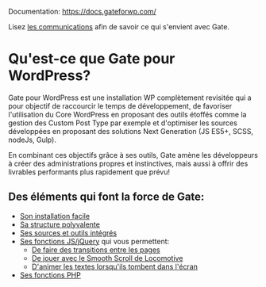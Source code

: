 Documentation: https://docs.gateforwp.com/

Lisez [les communications](https://docs.gateforwp.com/communications) afin de savoir ce qui s'envient avec Gate.

# Qu'est-ce que Gate pour WordPress?
Gate pour WordPress est une installation WP complètement revisitée qui a pour objectif de raccourcir le temps de développement, de favoriser l'utilisation du Core WordPress en proposant des outils étoffés comme la gestion des Custom Post Type par exemple et d'optimiser les sources développées en proposant des solutions Next Generation (JS ES5+, SCSS, nodeJs, Gulp).

En combinant ces objectifs grâce à ses outils, Gate amène les développeurs à créer des administrations propres et instinctives, mais aussi à offrir des livrables performants plus rapidement que prévu!

## Des éléments qui font la force de Gate:
- [Son installation facile](https://docs.gateforwp.com/installation)
- [Sa structure polyvalente](https://docs.gateforwp.com/gulp-et-gate)
- [Ses sources et outils intégrés](https://docs.gateforwp.com/gulp-et-gate/gate-ses-sources-et-outils-integres)
- [Ses fonctions JS/jQuery](https://docs.gateforwp.com/codex/les-fonctions-js-jquery) qui vous permettent:
  - [De faire des transitions entre les pages](https://docs.gateforwp.com/codex/les-fonctions-js-jquery#transition-de-page)
  - [De jouer avec le Smooth Scroll de Locomotive](https://docs.gateforwp.com/codex/les-fonctions-js-jquery#smooth-scroll)
  - [D'animer les textes lorsqu'ils tombent dans l'écran](https://docs.gateforwp.com/codex/les-fonctions-js-jquery#animation-des-textes)
- [Ses fonctions PHP](https://docs.gateforwp.com/codex/les-fonctions-php)

